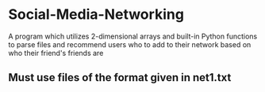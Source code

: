 # Social-Media-Networking
A program which utilizes 2-dimensional arrays and built-in Python functions to parse files and recommend users who to add to their network based on who their friend's friends are

## Must use files of the format given in net1.txt
